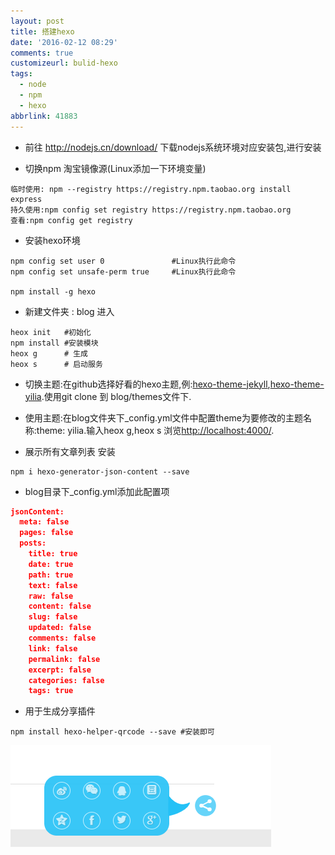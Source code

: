```yaml
---
layout: post
title: 搭建hexo
date: '2016-02-12 08:29'
comments: true
customizeurl: bulid-hexo
tags:
  - node
  - npm
  - hexo
abbrlink: 41883
---
```


- 前往 http://nodejs.cn/download/ 下载nodejs系统环境对应安装包,进行安装

- 切换npm 淘宝镜像源(Linux添加一下环境变量)

```
临时使用: npm --registry https://registry.npm.taobao.org install express
持久使用:npm config set registry https://registry.npm.taobao.org
查看:npm config get registry
```

- 安装hexo环境
<!-- more -->

```
npm config set user 0   			#Linux执行此命令
npm config set unsafe-perm true		#Linux执行此命令

npm install -g hexo
```

- 新建文件夹 : blog 进入 

```
heox init   #初始化
npm install #安装模块
heox g      # 生成
heox s      # 启动服务
```

- 切换主题:在github选择好看的hexo主题,例:[hexo-theme-jekyll](https://github.com/pinggod/hexo-theme-jekyll),[hexo-theme-yilia](https://github.com/litten/hexo-theme-yilia).使用git clone 到 blog/themes文件下.

- 使用主题:在blog文件夹下_config.yml文件中配置theme为要修改的主题名称:theme: yilia.输入heox g,heox s 浏览[http://localhost:4000/](http://localhost:4000/).

- 展示所有文章列表 安装

```
npm i hexo-generator-json-content --save
```
- blog目录下_config.yml添加此配置项

````json
jsonContent:
  meta: false
  pages: false
  posts:
    title: true
    date: true
    path: true
    text: false
    raw: false
    content: false
    slug: false
    updated: false
    comments: false
    link: false
    permalink: false
    excerpt: false
    categories: false
    tags: true
````

- 用于生成分享插件
```
npm install hexo-helper-qrcode --save #安装即可
```
[![](/img/20170915214312.png)](/img/20170915214312.png)